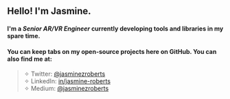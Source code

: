 ## Hello! I'm Jasmine. 

#### I'm a *Senior AR/VR Engineer* currently developing tools and libraries in my spare time. 

#### You can keep tabs on my open-source projects here on GitHub. You can also find me at:  

> ✧ Twitter: [@jasminezroberts](https://www.twitter.com/jasminezroberts)<br/>
> ✧ LinkedIn: [in/jasmine-roberts](https://www.linkedin.com/in/jasmine-roberts)<br/>
> ✧ Medium: [@jasminezroberts](https://www.medium.com/@jasminezroberts)


